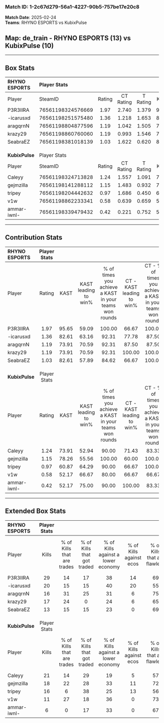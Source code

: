 ### Match ID: 1-2c67d279-56a1-4227-90b5-757be17e20c8  
**Match Date**: 2025-02-24  
**Teams**: RHYNO ESPORTS vs KubixPulse  

## **Map**: de_train - RHYNO ESPORTS (13) vs KubixPulse (10)  
---  

## Box Stats  

| **RHYNO ESPORTS** | Player Stats      |        |           |          |       |       |       |         |        |      |     |
| :- | :- | :-: | :-: | :-: | :-: | :-: | :-: | :-: | :-: | :-: | :-: |
| Player            | SteamID           | Rating | CT Rating | T Rating | KAST  |  ADR  | Kills | Assists | Deaths | K/D  | HS% |
| P3R3IIRA          | 76561198324576669 |  1.97  |   2.740   |  1.379   | 95.65 | 115.9 |  29   |    6    |   12   | 2.42 | 55  |
| -icarusxd         | 76561198251575480 |  1.36  |   1.218   |  1.653   | 82.61 | 90.5  |  20   |    5    |   16   | 1.25 | 70  |
| aragqrnN          | 76561198804877596 |  1.19  |   1.042   |  1.505   | 73.91 | 99.5  |  16   |   10    |   16   | 1.00 | 56  |
| krazy29           | 76561198860760060 |  1.19  |   0.993   |  1.546   | 73.91 | 68.4  |  17   |    7    |   13   | 1.31 | 41  |
| SeabraEZ          | 76561198381018139 |  1.03  |   1.622   |  0.620   | 82.61 | 61.1  |  13   |    6    |   15   | 0.87 | 61  |
|                   |                   |        |           |          |       |       |       |         |        |      |     |
|                   |                   |        |           |          |       |       |       |         |        |      |     |
|                   |                   |        |           |          |       |       |       |         |        |      |     |
| **KubixPulse**    | Player Stats      |        |           |          |       |       |       |         |        |      |     |
| Player            | SteamID           | Rating | CT Rating | T Rating | KAST  |  ADR  | Kills | Assists | Deaths | K/D  | HS% |
| Caleyy            | 76561198324713828 |  1.24  |   1.557   |  1.091   | 73.91 | 98.3  |  21   |    4    |   21   | 1.00 | 80  |
| gejmzilla         | 76561198141288112 |  1.15  |   1.483   |  0.932   | 78.26 | 73.8  |  18   |    4    |   18   | 1.00 | 55  |
| tripey            | 76561198204442632 |  0.97  |   1.686   |  0.450   | 60.87 | 88.5  |  16   |    5    |   19   | 0.84 | 50  |
| v1w               | 76561198862233341 |  0.58  |   0.639   |  0.659   | 52.17 | 40.1  |  11   |    3    |   18   | 0.61 | 36  |
| ammar-iwnl-       | 76561198339479432 |  0.42  |   0.221   |  0.752   | 52.17 | 48.4  |   6   |    8    |   19   | 0.32 | 66  |
---  

## Contribution Stats  

| **RHYNO ESPORTS** | Player Stats |       |                      |                                                        |                           |                                                             |                          |                                                            |
| :- | :-: | :-: | :-: | :-: | :-: | :-: | :-: | :-: |
| Player            |    Rating    | KAST  | KAST leading to win% | % of times you achieve a KAST in your teams won rounds | CT - KAST leading to win% | CT - % of times you achieve a KAST in your teams won rounds | T - KAST leading to win% | T - % of times you achieve a KAST in your teams won rounds |
| P3R3IIRA          |     1.97     | 95.65 |        59.09         |                         100.00                         |           66.67           |                           100.00                            |          50.00           |                           100.00                           |
| -icarusxd         |     1.36     | 82.61 |        63.16         |                         92.31                          |           77.78           |                            87.50                            |          50.00           |                           100.00                           |
| aragqrnN          |     1.19     | 73.91 |        70.59         |                         92.31                          |           87.50           |                            87.50                            |          55.56           |                           100.00                           |
| krazy29           |     1.19     | 73.91 |        70.59         |                         92.31                          |          100.00           |                           100.00                            |          44.44           |                           80.00                            |
| SeabraEZ          |     1.03     | 82.61 |        57.89         |                         84.62                          |           66.67           |                           100.00                            |          42.86           |                           60.00                            |
|                   |              |       |                      |                                                        |                           |                                                             |                          |                                                            |
|                   |              |       |                      |                                                        |                           |                                                             |                          |                                                            |
|                   |              |       |                      |                                                        |                           |                                                             |                          |                                                            |
| **KubixPulse**    | Player Stats |       |                      |                                                        |                           |                                                             |                          |                                                            |
| Player            |    Rating    | KAST  | KAST leading to win% | % of times you achieve a KAST in your teams won rounds | CT - KAST leading to win% | CT - % of times you achieve a KAST in your teams won rounds | T - KAST leading to win% | T - % of times you achieve a KAST in your teams won rounds |
| Caleyy            |     1.24     | 73.91 |        52.94         |                         90.00                          |           71.43           |                            83.33                            |          40.00           |                           100.00                           |
| gejmzilla         |     1.15     | 78.26 |        55.56         |                         100.00                         |           60.00           |                           100.00                            |          50.00           |                           100.00                           |
| tripey            |     0.97     | 60.87 |        64.29         |                         90.00                          |           66.67           |                           100.00                            |          60.00           |                           75.00                            |
| v1w               |     0.58     | 52.17 |        66.67         |                         80.00                          |           66.67           |                            66.67                            |          66.67           |                           100.00                           |
| ammar-iwnl-       |     0.42     | 52.17 |        75.00         |                         90.00                          |          100.00           |                            83.33                            |          57.14           |                           100.00                           |
---  

## Extended Box Stats  

| **RHYNO ESPORTS** | Player Stats |                            |                            |                                    |                         |                              |                                 |        |                             |                                     |                          |                               |                            |
| :- | :-: | :-: | :-: | :-: | :-: | :-: | :-: | :-: | :-: | :-: | :-: | :-: | :-: |
| Player            |    Kills     | % of Kills that are trades | % of Kills that got traded | % of Kills against a lower economy | % of Kills against ecos | % of Kills that are flawless | % of Kills that are close duels | Deaths | % of Deaths that get traded | % of Deaths against a lower economy | % of Deaths against ecos | % of Deaths that are flawless | % of Deaths that are close |
| P3R3IIRA          |      29      |             14             |             17             |                 38                 |           14            |              69              |                3                |   12   |             50              |                 33                  |            0             |              58               |             0              |
| -icarusxd         |      20      |             15             |             15             |                 40                 |           20            |              55              |                5                |   16   |             19              |                 31                  |            13            |              75               |             0              |
| aragqrnN          |      16      |             31             |             25             |                 31                 |            6            |              75              |                6                |   16   |             19              |                 38                  |            6             |              50               |             19             |
| krazy29           |      17      |             24             |             0              |                 24                 |            6            |              65              |                6                |   13   |             23              |                 31                  |            8             |              92               |             0              |
| SeabraEZ          |      13      |             15             |             15             |                 23                 |            0            |              69              |                8                |   15   |             33              |                 33                  |            7             |              53               |             13             |
|                   |              |                            |                            |                                    |                         |                              |                                 |        |                             |                                     |                          |                               |                            |
|                   |              |                            |                            |                                    |                         |                              |                                 |        |                             |                                     |                          |                               |                            |
|                   |              |                            |                            |                                    |                         |                              |                                 |        |                             |                                     |                          |                               |                            |
| **KubixPulse**    | Player Stats |                            |                            |                                    |                         |                              |                                 |        |                             |                                     |                          |                               |                            |
| Player            |    Kills     | % of Kills that are trades | % of Kills that got traded | % of Kills against a lower economy | % of Kills against ecos | % of Kills that are flawless | % of Kills that are close duels | Deaths | % of Deaths that get traded | % of Deaths against a lower economy | % of Deaths against ecos | % of Deaths that are flawless | % of Deaths that are close |
| Caleyy            |      21      |             14             |             29             |                 19                 |            5            |              57              |               10                |   21   |             14              |                 14                  |            0             |              71               |             0              |
| gejmzilla         |      18      |             22             |             28             |                 33                 |           11            |              72              |               11                |   18   |             11              |                 11                  |            6             |              61               |             6              |
| tripey            |      16      |             6              |             38             |                 25                 |           13            |              56              |                0                |   19   |             16              |                 16                  |            0             |              53               |             16             |
| v1w               |      11      |             27             |             18             |                 36                 |            0            |              73              |                9                |   18   |             17              |                 17                  |            6             |              83               |             0              |
| ammar-iwnl-       |      6       |             0              |             17             |                 33                 |            0            |              67              |                0                |   19   |             16              |                 11                  |            0             |              63               |             5              |

